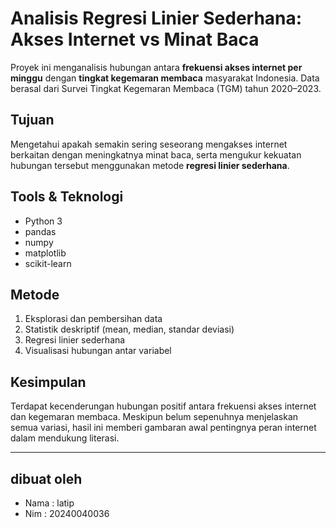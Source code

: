 # Analisis Regresi Linier Sederhana: Akses Internet vs Minat Baca

Proyek ini menganalisis hubungan antara **frekuensi akses internet per minggu** dengan **tingkat kegemaran membaca** masyarakat Indonesia. Data berasal dari Survei Tingkat Kegemaran Membaca (TGM) tahun 2020–2023.

## Tujuan

Mengetahui apakah semakin sering seseorang mengakses internet berkaitan dengan meningkatnya minat baca, serta mengukur kekuatan hubungan tersebut menggunakan metode **regresi linier sederhana**.

## Tools & Teknologi

- Python 3
- pandas
- numpy
- matplotlib
- scikit-learn

## Metode

1. Eksplorasi dan pembersihan data
2. Statistik deskriptif (mean, median, standar deviasi)
3. Regresi linier sederhana
4. Visualisasi hubungan antar variabel

## Kesimpulan

Terdapat kecenderungan hubungan positif antara frekuensi akses internet dan kegemaran membaca. Meskipun belum sepenuhnya menjelaskan semua variasi, hasil ini memberi gambaran awal pentingnya peran internet dalam mendukung literasi.

---

## dibuat oleh

- Nama : latip
- Nim : 20240040036
